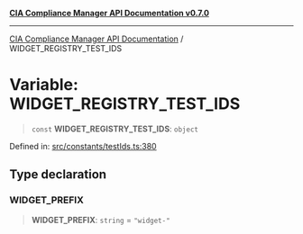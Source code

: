 [**CIA Compliance Manager API Documentation v0.7.0**](../README.md)

***

[CIA Compliance Manager API Documentation](../globals.md) / WIDGET\_REGISTRY\_TEST\_IDS

# Variable: WIDGET\_REGISTRY\_TEST\_IDS

> `const` **WIDGET\_REGISTRY\_TEST\_IDS**: `object`

Defined in: [src/constants/testIds.ts:380](https://github.com/Hack23/cia-compliance-manager/blob/main/src/constants/testIds.ts#L380)

## Type declaration

### WIDGET\_PREFIX

> **WIDGET\_PREFIX**: `string` = `"widget-"`
